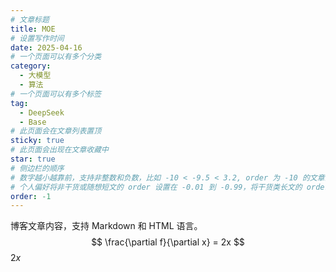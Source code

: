 ```yaml
---
# 文章标题
title: MOE
# 设置写作时间
date: 2025-04-16
# 一个页面可以有多个分类
category:
  - 大模型
  - 算法
# 一个页面可以有多个标签
tag:
  - DeepSeek
  - Base
# 此页面会在文章列表置顶
sticky: true
# 此页面会出现在文章收藏中
star: true
# 侧边栏的顺序
# 数字越小越靠前，支持非整数和负数，比如 -10 < -9.5 < 3.2, order 为 -10 的文章会最靠上。
# 个人偏好将非干货或随想短文的 order 设置在 -0.01 到 -0.99，将干货类长文的 order 设置在 -1 到负无穷。每次新增文章都会在上一篇的基础上递减 order 值。
order: -1
---
```


博客文章内容，支持 Markdown 和 HTML 语言。
$$
\frac{\partial f}{\partial x} = 2x
$$
$2x$